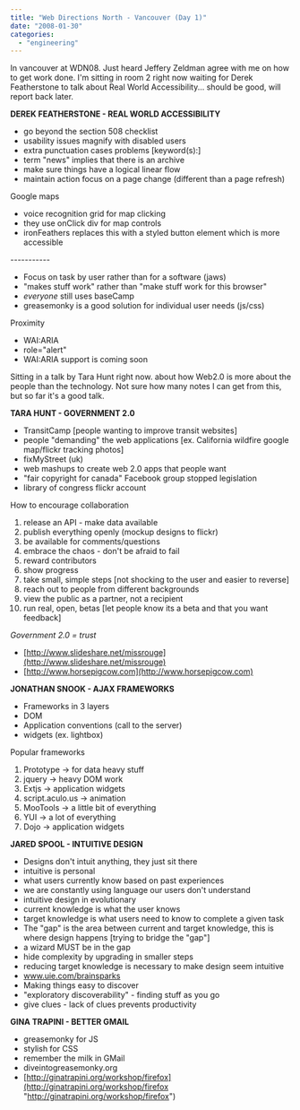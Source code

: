 ```yaml
---
title: "Web Directions North - Vancouver (Day 1)"
date: "2008-01-30"
categories: 
  - "engineering"
---
```


In vancouver at WDN08. Just heard Jeffery Zeldman agree with me on how to get work done. I'm sitting in room 2 right now waiting for Derek Featherstone to talk about Real World Accessibility... should be good, will report back later.

**DEREK FEATHERSTONE - REAL WORLD ACCESSIBILITY**

- go beyond the section 508 checklist
- usability issues magnify with disabled users
- extra punctuation cases problems \[keyword(s):\]
- term "news" implies that there is an archive
- make sure things have a logical linear flow
- maintain action focus on a page change (different than a page refresh)

Google maps

- voice recognition grid for map clicking
- they use onClick div for map controls
- ironFeathers replaces this with a styled button element which is more accessible

\-----------

- Focus on task by user rather than for a software (jaws)
- "makes stuff work" rather than "make stuff work for this browser"
- _everyone_ still uses baseCamp
- greasemonky is a good solution for individual user needs (js/css)

Proximity

- WAI:ARIA
- role="alert"
- WAI:ARIA support is coming soon

Sitting in a talk by Tara Hunt right now. about how Web2.0 is more about the people than the technology. Not sure how many notes I can get from this, but so far it's a good talk.

**TARA HUNT - GOVERNMENT 2.0**

- TransitCamp \[people wanting to improve transit websites\]
- people "demanding" the web applications \[ex. California wildfire google map/flickr tracking photos\]
- fixMyStreet (uk)
- web mashups to create web 2.0 apps that people want
- "fair copyright for canada" Facebook group stopped legislation
- library of congress flickr account

How to encourage collaboration

1. release an API - make data available
2. publish everything openly (mockup designs to flickr)
3. be available for comments/questions
4. embrace the chaos - don't be afraid to fail
5. reward contributors
6. show progress
7. take small, simple steps \[not shocking to the user and easier to reverse\]
8. reach out to people from different backgrounds
9. view the public as a partner, not a recipient
10. run real, open, betas \[let people know its a beta and that you want feedback\]

_Government 2.0 = trust_

- [http://www.slideshare.net/missrouge](http://www.slideshare.net/missrouge)
- [http://www.horsepigcow.com](http://www.horsepigcow.com)

**JONATHAN SNOOK - AJAX FRAMEWORKS**

- Frameworks in 3 layers
- DOM
- Application conventions (call to the server)
- widgets (ex. lightbox)

Popular frameworks

1. Prototype -> for data heavy stuff
2. jquery -> heavy DOM work
3. Extjs -> application widgets
4. script.aculo.us -> animation
5. MooTools -> a little bit of everything
6. YUI -> a lot of everything
7. Dojo -> application widgets

**JARED SPOOL - INTUITIVE DESIGN**

- Designs don't intuit anything, they just sit there
- intuitive is personal
- what users currently know based on past experiences
- we are constantly using language our users don't understand
- intuitive design in evolutionary
- current knowledge is what the user knows
- target knowledge is what users need to know to complete a given task
- The "gap" is the area between current and target knowledge, this is where design happens \[trying to bridge the "gap"\]
- a wizard MUST be in the gap
- hide complexity by upgrading in smaller steps
- reducing target knowledge is necessary to make design seem intuitive
- www.uie.com/brainsparks
- Making things easy to discover
- "exploratory discoverability" - finding stuff as you go
- give clues - lack of clues prevents productivity

**GINA TRAPINI - BETTER GMAIL**

- greasemonky for JS
- stylish for CSS
- remember the milk in GMail
- diveintogreasemonky.org
- [http://ginatrapini.org/workshop/firefox](http://ginatrapini.org/workshop/firefox "http://ginatrapini.org/workshop/firefox")
